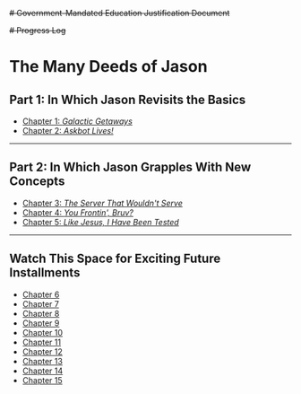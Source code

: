 ~~# Government-Mandated Education Justification Document~~

~~# Progress Log~~

# The Many Deeds of Jason

## Part 1: In Which Jason Revisits the Basics

- [Chapter 1: *Galactic Getaways*](logs/Week_01.md)
- [Chapter 2: *Askbot Lives!*](logs/Week_02.md)

---

## Part 2: In Which Jason Grapples With New Concepts

- [Chapter 3: *The Server That Wouldn't Serve*](logs/Week_03.md)
- [Chapter 4: *You Frontin', Bruv?*](logs/Week_04.md)
- [Chapter 5: *Like Jesus, I Have Been Tested*](logs/Week_05.md)

---

## Watch This Space for Exciting Future Installments

- [Chapter 6](logs/Week_06.md)
- [Chapter 7](logs/Week_07.md)
- [Chapter 8](logs/Week_08.md)
- [Chapter 9](logs/Week_09.md)
- [Chapter 10](logs/Week_10.md)
- [Chapter 11](logs/Week_11.md)
- [Chapter 12](logs/Week_12.md)
- [Chapter 13](logs/Week_13.md)
- [Chapter 14](logs/Week_14.md)
- [Chapter 15](logs/Week_15.md)
